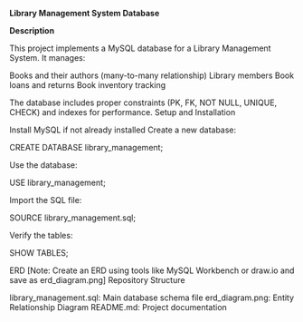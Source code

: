**Library Management System Database**

**Description**


This project implements a MySQL database for a Library Management System. It manages:

Books and their authors (many-to-many relationship)
Library members
Book loans and returns
Book inventory tracking

The database includes proper constraints (PK, FK, NOT NULL, UNIQUE, CHECK) and indexes for performance.
Setup and Installation

Install MySQL if not already installed
Create a new database:

CREATE DATABASE library_management;


Use the database:

USE library_management;


Import the SQL file:

SOURCE library_management.sql;


Verify the tables:

SHOW TABLES;

ERD
[Note: Create an ERD using tools like MySQL Workbench or draw.io and save as erd_diagram.png]
Repository Structure

library_management.sql: Main database schema file
erd_diagram.png: Entity Relationship Diagram
README.md: Project documentation

